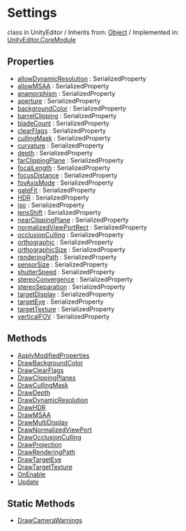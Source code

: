 # Settings
class in UnityEditor
 / Inherits from: <a href="https://docs.unity3d.com/6000.0/Documentation/ScriptReference/Object.html" target="_blank">Object</a> / Implemented in: <a href="https://docs.unity3d.com/6000.0/Documentation/ScriptReference/UnityEditor.CoreModule.html" target="_blank">UnityEditor.CoreModule</a>
## Properties
- <a href="https://docs.unity3d.com/6000.0/Documentation/ScriptReference/Settings-allowDynamicResolution.html" target="_blank">allowDynamicResolution</a> : SerializedProperty
- <a href="https://docs.unity3d.com/6000.0/Documentation/ScriptReference/Settings-allowMSAA.html" target="_blank">allowMSAA</a> : SerializedProperty
- <a href="https://docs.unity3d.com/6000.0/Documentation/ScriptReference/Settings-anamorphism.html" target="_blank">anamorphism</a> : SerializedProperty
- <a href="https://docs.unity3d.com/6000.0/Documentation/ScriptReference/Settings-aperture.html" target="_blank">aperture</a> : SerializedProperty
- <a href="https://docs.unity3d.com/6000.0/Documentation/ScriptReference/Settings-backgroundColor.html" target="_blank">backgroundColor</a> : SerializedProperty
- <a href="https://docs.unity3d.com/6000.0/Documentation/ScriptReference/Settings-barrelClipping.html" target="_blank">barrelClipping</a> : SerializedProperty
- <a href="https://docs.unity3d.com/6000.0/Documentation/ScriptReference/Settings-bladeCount.html" target="_blank">bladeCount</a> : SerializedProperty
- <a href="https://docs.unity3d.com/6000.0/Documentation/ScriptReference/Settings-clearFlags.html" target="_blank">clearFlags</a> : SerializedProperty
- <a href="https://docs.unity3d.com/6000.0/Documentation/ScriptReference/Settings-cullingMask.html" target="_blank">cullingMask</a> : SerializedProperty
- <a href="https://docs.unity3d.com/6000.0/Documentation/ScriptReference/Settings-curvature.html" target="_blank">curvature</a> : SerializedProperty
- <a href="https://docs.unity3d.com/6000.0/Documentation/ScriptReference/Settings-depth.html" target="_blank">depth</a> : SerializedProperty
- <a href="https://docs.unity3d.com/6000.0/Documentation/ScriptReference/Settings-farClippingPlane.html" target="_blank">farClippingPlane</a> : SerializedProperty
- <a href="https://docs.unity3d.com/6000.0/Documentation/ScriptReference/Settings-focalLength.html" target="_blank">focalLength</a> : SerializedProperty
- <a href="https://docs.unity3d.com/6000.0/Documentation/ScriptReference/Settings-focusDistance.html" target="_blank">focusDistance</a> : SerializedProperty
- <a href="https://docs.unity3d.com/6000.0/Documentation/ScriptReference/Settings-fovAxisMode.html" target="_blank">fovAxisMode</a> : SerializedProperty
- <a href="https://docs.unity3d.com/6000.0/Documentation/ScriptReference/Settings-gateFit.html" target="_blank">gateFit</a> : SerializedProperty
- <a href="https://docs.unity3d.com/6000.0/Documentation/ScriptReference/Settings-HDR.html" target="_blank">HDR</a> : SerializedProperty
- <a href="https://docs.unity3d.com/6000.0/Documentation/ScriptReference/Settings-iso.html" target="_blank">iso</a> : SerializedProperty
- <a href="https://docs.unity3d.com/6000.0/Documentation/ScriptReference/Settings-lensShift.html" target="_blank">lensShift</a> : SerializedProperty
- <a href="https://docs.unity3d.com/6000.0/Documentation/ScriptReference/Settings-nearClippingPlane.html" target="_blank">nearClippingPlane</a> : SerializedProperty
- <a href="https://docs.unity3d.com/6000.0/Documentation/ScriptReference/Settings-normalizedViewPortRect.html" target="_blank">normalizedViewPortRect</a> : SerializedProperty
- <a href="https://docs.unity3d.com/6000.0/Documentation/ScriptReference/Settings-occlusionCulling.html" target="_blank">occlusionCulling</a> : SerializedProperty
- <a href="https://docs.unity3d.com/6000.0/Documentation/ScriptReference/Settings-orthographic.html" target="_blank">orthographic</a> : SerializedProperty
- <a href="https://docs.unity3d.com/6000.0/Documentation/ScriptReference/Settings-orthographicSize.html" target="_blank">orthographicSize</a> : SerializedProperty
- <a href="https://docs.unity3d.com/6000.0/Documentation/ScriptReference/Settings-renderingPath.html" target="_blank">renderingPath</a> : SerializedProperty
- <a href="https://docs.unity3d.com/6000.0/Documentation/ScriptReference/Settings-sensorSize.html" target="_blank">sensorSize</a> : SerializedProperty
- <a href="https://docs.unity3d.com/6000.0/Documentation/ScriptReference/Settings-shutterSpeed.html" target="_blank">shutterSpeed</a> : SerializedProperty
- <a href="https://docs.unity3d.com/6000.0/Documentation/ScriptReference/Settings-stereoConvergence.html" target="_blank">stereoConvergence</a> : SerializedProperty
- <a href="https://docs.unity3d.com/6000.0/Documentation/ScriptReference/Settings-stereoSeparation.html" target="_blank">stereoSeparation</a> : SerializedProperty
- <a href="https://docs.unity3d.com/6000.0/Documentation/ScriptReference/Settings-targetDisplay.html" target="_blank">targetDisplay</a> : SerializedProperty
- <a href="https://docs.unity3d.com/6000.0/Documentation/ScriptReference/Settings-targetEye.html" target="_blank">targetEye</a> : SerializedProperty
- <a href="https://docs.unity3d.com/6000.0/Documentation/ScriptReference/Settings-targetTexture.html" target="_blank">targetTexture</a> : SerializedProperty
- <a href="https://docs.unity3d.com/6000.0/Documentation/ScriptReference/Settings-verticalFOV.html" target="_blank">verticalFOV</a> : SerializedProperty
## Methods
- <a href="https://docs.unity3d.com/6000.0/Documentation/ScriptReference/Settings.ApplyModifiedProperties.html" target="_blank">ApplyModifiedProperties</a>
- <a href="https://docs.unity3d.com/6000.0/Documentation/ScriptReference/Settings.DrawBackgroundColor.html" target="_blank">DrawBackgroundColor</a>
- <a href="https://docs.unity3d.com/6000.0/Documentation/ScriptReference/Settings.DrawClearFlags.html" target="_blank">DrawClearFlags</a>
- <a href="https://docs.unity3d.com/6000.0/Documentation/ScriptReference/Settings.DrawClippingPlanes.html" target="_blank">DrawClippingPlanes</a>
- <a href="https://docs.unity3d.com/6000.0/Documentation/ScriptReference/Settings.DrawCullingMask.html" target="_blank">DrawCullingMask</a>
- <a href="https://docs.unity3d.com/6000.0/Documentation/ScriptReference/Settings.DrawDepth.html" target="_blank">DrawDepth</a>
- <a href="https://docs.unity3d.com/6000.0/Documentation/ScriptReference/Settings.DrawDynamicResolution.html" target="_blank">DrawDynamicResolution</a>
- <a href="https://docs.unity3d.com/6000.0/Documentation/ScriptReference/Settings.DrawHDR.html" target="_blank">DrawHDR</a>
- <a href="https://docs.unity3d.com/6000.0/Documentation/ScriptReference/Settings.DrawMSAA.html" target="_blank">DrawMSAA</a>
- <a href="https://docs.unity3d.com/6000.0/Documentation/ScriptReference/Settings.DrawMultiDisplay.html" target="_blank">DrawMultiDisplay</a>
- <a href="https://docs.unity3d.com/6000.0/Documentation/ScriptReference/Settings.DrawNormalizedViewPort.html" target="_blank">DrawNormalizedViewPort</a>
- <a href="https://docs.unity3d.com/6000.0/Documentation/ScriptReference/Settings.DrawOcclusionCulling.html" target="_blank">DrawOcclusionCulling</a>
- <a href="https://docs.unity3d.com/6000.0/Documentation/ScriptReference/Settings.DrawProjection.html" target="_blank">DrawProjection</a>
- <a href="https://docs.unity3d.com/6000.0/Documentation/ScriptReference/Settings.DrawRenderingPath.html" target="_blank">DrawRenderingPath</a>
- <a href="https://docs.unity3d.com/6000.0/Documentation/ScriptReference/Settings.DrawTargetEye.html" target="_blank">DrawTargetEye</a>
- <a href="https://docs.unity3d.com/6000.0/Documentation/ScriptReference/Settings.DrawTargetTexture.html" target="_blank">DrawTargetTexture</a>
- <a href="https://docs.unity3d.com/6000.0/Documentation/ScriptReference/Settings.OnEnable.html" target="_blank">OnEnable</a>
- <a href="https://docs.unity3d.com/6000.0/Documentation/ScriptReference/Settings.Update.html" target="_blank">Update</a>
## Static Methods
- <a href="https://docs.unity3d.com/6000.0/Documentation/ScriptReference/Settings.DrawCameraWarnings.html" target="_blank">DrawCameraWarnings</a>
